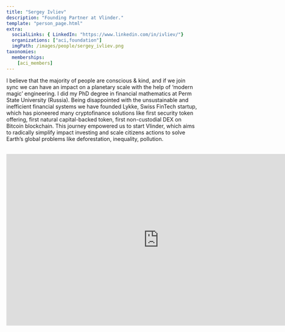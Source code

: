 ```yaml
---
title: "Sergey Ivliev"
description: "Founding Partner at Vlinder."
template: "person_page.html"
extra:
  socialLinks: { LinkedIn: "https://www.linkedin.com/in/ivliev/"}
  organizations: ["aci,foundation"]
  imgPath: /images/people/sergey_ivliev.png
taxonomies:
  memberships:
    [aci_members]
---
```


I believe that the majority of people are conscious & kind, and if we join sync we can have an impact on a planetary scale with the help of ‘modern magic’ engineering. I did my PhD degree in financial mathematics at Perm State University (Russia). Being disappointed with the unsustainable and inefficient financial systems we have founded Lykke, Swiss FinTech startup, which has pioneered many cryptofinance solutions like first security token offering, first natural capital-backed token, first non-custodial DEX on Bitcoin blockchain. This journey empowered us to start Vlinder, which aims to radically simplify impact investing and scale citizens actions to solve Earth’s global problems like deforestation, inequality, pollution.


<BR>
<div class="aspect-w-16 aspect-h-9">
<iframe src="https://player.vimeo.com/video/434682048" width="800" height="450" frameborder="0" allow="autoplay; fullscreen" allowfullscreen></iframe>
</div>
<BR>

